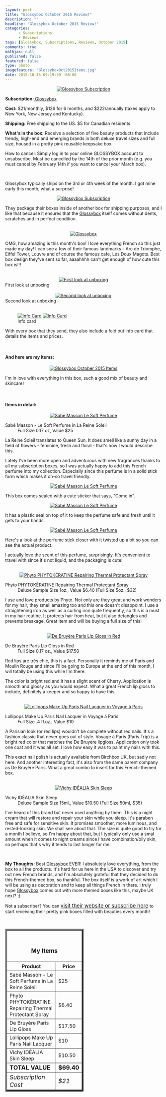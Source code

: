 ```yaml
---
layout: post
title: "Glossybox October 2015 Review!"
description: ""
headline: "Glossybox October 2015 Review!"
categories: 
      - Subscriptions
      - Reviews
tags: [Glossybox, Subscriptions, Reviews, October 2015]
comments: true
mathjax: null
published: false
featured: false
type: photo
imagefeature: "GlossyboxOct2015Items.jpg"
date: 2015-10-15 09:19:39 -08:00
---
```


<center><a href="https://www.glossybox.com/referal?CI=MTMzODY3" target="_blank">
<img src="/images//GlossyboxOct2015Package.jpg" border="0" style="border:none;max-width:100%;" alt="Glossybox Subscription" />
</a></center>
<p><b>Subscription:</b><a href="https://www.glossybox.com/referal?CI=MTMzODY3" target="_blank"> Glossybox</a></p>
<p><b>Cost:</b> $21/monthly, $126 for 6 months, and $222/annually (taxes apply to New York, New Jersey and Kentucky).</p>
<p><b>Shipping:</b> Free shipping to the US. $5 for Canadian residents.</p>
<p><b>What's in the box:</b> Receive a selection of five beauty products that include trendy, high-end and emerging brands in both deluxe travel sizes and full size, housed in a pretty pink reusable keepsake box.</p>
<p>How to cancel: Simply log in to your online GLOSSYBOX account to unsubscribe. Must be cancelled by the 14th of the prior month (e.g. you must cancel by February 14th if you want to cancel your March box).</p>
<br>

<p>Glossybox typically ships on the 3rd or 4th week of the month. I got mine early this month, what a surprise!</p>

<center><a href="https://www.glossybox.com/referal?CI=MTMzODY3" target="_blank">
<img src="/images//GlossyboxOct2015OpenPackage.jpg" border="0" style="border:none;max-width:100%;" alt="Glossybox Subscription" />
</a></center>

<p>They package their boxes inside of another box for shipping purposes, and I like that because it ensures that the <a href="https://www.glossybox.com/referal?CI=MTMzODY3" target="_blank">Glossybox</a> itself comes without dents, scratches and in perfect condition.</p>

<br>

<center><a href="https://www.glossybox.com/referal?CI=MTMzODY3" target="_blank">
<img src="/images//GlossyboxOct2015Box.jpg" border="0" style="border:none;max-width:100%;" alt="Glossybox" />
</a></center>

<p>OMG, how amazing is this month's box! I love everything French so this just made my day! I can see a few of their famous landmarks - Arc de Triomphe, Eiffel Tower, Louvre and of course the famous cafe, Les Doux Magots. Best box design they've sent so far, aaaahhhh can't get enough of how cute this box is!!!</p>

<br>

<center><a href="https://www.glossybox.com/referal?CI=MTMzODY3" target="_blank">
<img src="/images//GlossyboxOct2015OpenBox.jpg" border="0" style="border:none;max-width:100%;" alt="First look at unboxing" />
</a></center>
<figcaption>First look at unboxing</figcaption>

<br>

<center><a href="https://www.glossybox.com/referal?CI=MTMzODY3" target="_blank">
<img src="/images//GlossyboxOct2015OpenBox2.jpg" border="0" style="border:none;max-width:100%;" alt="Second look at unboxing" />
</a></center>
<figcaption>Second look at unboxing</figcaption>

<br>

<figure class="half">
            <a href="https://www.glossybox.com/referal?CI=MTMzODY3" target="_blank"> <img src="/images/GlossyboxOct2015Info.jpg" border="0" style="border:none;max-width:100%;" alt="Info Card" /></a>
            <a href="https://www.glossybox.com/referal?CI=MTMzODY3" target="_blank"> <img src="/images/GlossyboxOct2015Info2.jpg" border="0" style="border:none;max-width:100%;" alt="Info Card" /></a>
            <figcaption>Info card</figcaption>
</figure>

<p>With every box that they send, they also include a fold out info card that details the items and prices.</p>

<br>

<H4>And here are my items:</H4>

<center><a href="https://www.glossybox.com/referal?CI=MTMzODY3" target="_blank">
<img src="/images//GlossyboxOct2015Items.jpg" border="0" style="border:none;max-width:100%;" alt="Glossybox October 2015 Items" />
</a></center>

<p>I'm in love with everything in this box, such a good mix of beauty and skincare!</p>

<br>

<H4>Items in detail:</H4>

<center><a href="https://www.glossybox.com/referal?CI=MTMzODY3" target="_blank">
<img src="/images/GlossyboxOct2015SabeMassonPerfume.jpg" border="0" style="border:none;max-width:100%;" alt="Sabe Masson Le Soft Perfume" />
</a></center>

<DL>
<DT>Sabé Masson - Le Soft Perfume in La Reine Soleil</DT>
<DD>Full Size 0.17 oz, Value $25</DD>
</DL>

<p>La Reine Soleil translates to Queen Sun. It does smell like a sunny day in a field of flowers - feminine, fresh and floral - that's how I would describe this.</p>

<p>Lately I've been more open and adventurous with new fragrances thanks to all my subscription boxes, so I was actually happy to add this French perfume into my collection. Especially since this perfume is in a solid stick form which makes it oh-so travel friendly.</p>

<center><a href="https://www.glossybox.com/referal?CI=MTMzODY3" target="_blank">
<img src="/images/GlossyboxOct2015SabeMassonPerfume2.jpg" border="0" style="border:none;max-width:100%;" alt="Sabé Masson Le Soft Perfume" />
</a></center>

<p>This box comes sealed with a cute sticker that says, "Come in".</p>

<center><a href="https://www.glossybox.com/referal?CI=MTMzODY3" target="_blank">
<img src="/images/GlossyboxOct2015SabeMassonPerfume3.jpg" border="0" style="border:none;max-width:100%;" alt="Sabé Masson Le Soft Perfume" />
</a></center>

<p>It has a plastic seal on top of it to keep the perfume safe and fresh until it gets to your hands.</p>

<center><a href="https://www.glossybox.com/referal?CI=MTMzODY3" target="_blank">
<img src="/images/GlossyboxOct2015SabeMassonPerfume4.jpg" border="0" style="border:none;max-width:100%;" alt="Sabé Masson Le Soft Perfume" />
</a></center>

<p>Here's a look at the perfume stick closer with it twisted up a bit so you can see the actual product.</p>

<p>I actually love the scent of this perfume, surprisingly. It's convenient to travel with since it's not liquid, and the packaging is cute!</p>

<br>

<center><a href="https://www.glossybox.com/referal?CI=MTMzODY3" target="_blank">
<img src="/images/GlossyboxOct2015PhytoPhytokeratineRepairingThermalProtectantSpray.jpg" border="0" style="border:none;max-width:100%;" alt="Phyto PHYTOKÉRATINE Repairing Thermal Protectant Spray" />
</a></center>

<DL>
<DT>Phyto PHYTOKÉRATINE Repairing Thermal Protectant Spray</DT>
<DD>Deluxe Sample Size 1oz., Value $6.40 (Full Size 5oz., $32)</DD>
</DL>

<p>I use and love products by Phyto. Not only are they great and work wonders for my hair, they smell amazing too and this one doesn't disappoint. I use a straightening iron as well as a curling iron quite frequently, so this is a must in my hair routine. It protects hair from heat, but it also detangles and prevents breakage. Great item and will be buying a full size of this!</p>

<br>

<center><a href="https://www.glossybox.com/referal?CI=MTMzODY3" target="_blank">
<img src="/images/GlossyboxOct2015DeBruyereParisRedLipgloss" border="0" style="border:none;max-width:100%;" alt="De Bruyère Paris Lip Gloss in Red" />
</a></center>

<DL>
<DT>De Bruyère Paris Lip Gloss in Red</DT>
<DD>Full Size 0.17 oz., Value $17.50</DD>
</DL>

<p>Red lips are très chic, this is a fact. Personally it reminds me of Paris and Moulin Rouge and since I'll be going to Europe at the end of this month, I will totally be using this while I'm there.</p>

<p>The color is bright red and it has a slight scent of Cherry. Application is smooth and glossy as you would expect. What a great French lip gloss to include, definitely a keeper and so happy to have this.</p>

<br>

<center><a href="https://www.glossybox.com/referal?CI=MTMzODY3" target="_blank">
<img src="/images/GlossyboxOct2015LollipopsMakeUpParisNailLacquerVoyageAParis.jpg" border="0" style="border:none;max-width:100%;" alt="Lollipops Make Up Paris Nail Lacquer in Voyage à Paris" />
</a></center>

<DL>
<DT>Lollipops Make Up Paris Nail Lacquer in Voyage à Paris</DT>
<DD>Full Size .4 fl.oz., Value $10</DD>
</DL>

<p>A Parisian look (or red lips) wouldn't be complete without red nails. It's a fashion classic that never goes out of style. Voyage à Paris (Paris Trip) is a bright red color that matches the De Bruyère lipgloss. Application only took one coat and it was all set. I love how easy it was to paint my nails with this.</p>

<p>This exact nail polish is actually available from Birchbox UK, but sadly not here. And another interesting fact, it's also from the same parent company as De Bruyère Paris. What a great combo to insert for this French-themed box.</p> 

<br>

<center><a href="https://www.glossybox.com/referal?CI=MTMzODY3" target="_blank">
<img src="/images/GlossyboxOct2015VichyIdealiaSkinSleep.jpg" border="0" style="border:none;max-width:100%;" alt="Vichy IDÉALIA Skin Sleep" />
</a></center>

<DL>
<DT>Vichy IDÉALIA Skin Sleep</DT>
<DD>Deluxe Sample Size 15ml., Value $10.50 (Full Size 50ml, $35)</DD>
</DL>

<p>I've heard of this brand but never used anything by them. This is a night cream that will restore and repair your skin while you sleep. It's paraben free and safe for sensitive skin. It promises smoother, more luminous, and rested-looking skin. We shall see about that. The size is quite good to try for a month I believe, so I'm happy about that, but I typically only use a smal amount when it comes to night creams since I have combination/oily skin, so perhaps that's why it tends to last longer for me.</p>

<br>

<p><i class="icon-exclamation-sign"></i><b> My Thoughts:</b> Best <a href="https://www.glossybox.com/referal?CI=MTMzODY3" target="_blank">Glossybox</a> EVER! I absolutely love everything, from the box to all the products. It's hard for us here in the USA to discover and try out new French brands, and I'm absolutely grateful that they decided to do this French-themed box, so thankful. The box itself is a work of art which I will be using as decoration and to keep all things French in there. I truly hope <a href="https://www.glossybox.com/referal?CI=MTMzODY3" target="_blank">Glossybox</a> comes out with more themed boxes like this, maybe UK next? ;)</p>

<p>Not a subscriber? You can <a href="https://www.glossybox.com/referal?CI=MTMzODY3"><big>visit their website or subscribe here</big></a> to start receiving their pretty pink boxes filled with beauties every month!</p>
<br>

<TABLE  BORDER="5" style="width:50%">
   <TR>
      <TH COLSPAN="2">
         <H3><BR><center>My Items</center></H3>
      </TH>
   </TR>
      <TH>Product</TH>
      <TH>Price</TH>
  <TR>
      <TD>Sabé Masson - Le Soft Perfume in La Reine Soleil</TD>
      <TD>$25</TD>
   </TR>
   <TR>
      <TD>Phyto PHYTOKÉRATINE Repairing Thermal Protectant Spray</TD>
      <TD>$6.40</TD>
   </TR>
  <TR>
      <TD>De Bruyère Paris Lip Gloss</TD>
      <TD>$17.50</TD>
   </TR>
   <TR>
      <TD>Lollipops Make Up Paris Nail Lacquer</TD>
      <TD>$10</TD>
   </TR>
   <TR>
      <TD>Vichy IDÉALIA Skin Sleep</TD>
      <TD>$10.50</TD>
   </TR>
   <TR>
      <TD><b><big>TOTAL VALUE</big></b></TD>
      <TD><b><big>$69.40</big></b></TD>
   </TR>
   <TR>
      <TD><i><big>Subscription Cost</big></i></TD>
      <TD><i><big>$21</big></i></TD>
   </TR>
</TABLE>
